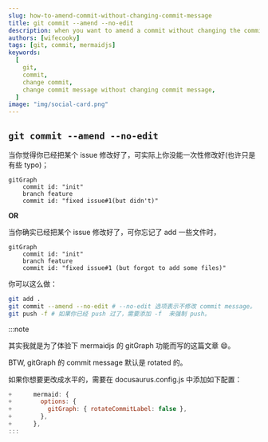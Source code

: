 ```yaml
---
slug: how-to-amend-commit-without-changing-commit-message
title: git commit --amend --no-edit
description: when you want to amend a commit without changing the commit message
authors: [wifecooky]
tags: [git, commit, mermaidjs]
keywords:
  [
    git,
    commit,
    change commit,
    change commit message without changing commit message,
  ]
image: "img/social-card.png"
---
```


## `git commit --amend --no-edit`

当你觉得你已经把某个 issue 修改好了，可实际上你没能一次性修改好(也许只是有些 typo)；

```mermaid
gitGraph
    commit id: "init"
    branch feature
    commit id: "fixed issue#1(but didn't)"
```

**OR**

当你确实已经把某个 issue 修改好了，可你忘记了 add 一些文件时，

```mermaid
gitGraph
    commit id: "init"
    branch feature
    commit id: "fixed issue#1 (but forgot to add some files)"
```

你可以这么做：

```bash
git add .
git commit --amend --no-edit # --no-edit 选项表示不修改 commit message。
git push -f # 如果你已经 push 过了，需要添加 -f  来强制 push。
```

:::note

其实我就是为了体验下 mermaidjs 的 gitGraph 功能而写的这篇文章 😄。

BTW, gitGraph 的 commit message 默认是 rotated 的。

如果你想要更改成水平的，需要在 docusaurus.config.js 中添加如下配置：

```js
+      mermaid: {
+        options: {
+          gitGraph: { rotateCommitLabel: false },
+        },
+      },
:::
```
